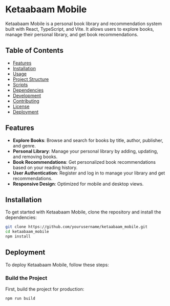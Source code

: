 # Ketaabaam Mobile

Ketaabaam Mobile is a personal book library and recommendation system built with React, TypeScript, and Vite. It allows users to explore books, manage their personal library, and get book recommendations.

## Table of Contents

- [Features](#features)
- [Installation](#installation)
- [Usage](#usage)
- [Project Structure](#project-structure)
- [Scripts](#scripts)
- [Dependencies](#dependencies)
- [Development](#development)
- [Contributing](#contributing)
- [License](#license)
- [Deployment](#deployment)

## Features

- **Explore Books**: Browse and search for books by title, author, publisher, and genre.
- **Personal Library**: Manage your personal library by adding, updating, and removing books.
- **Book Recommendations**: Get personalized book recommendations based on your reading history.
- **User Authentication**: Register and log in to manage your library and get recommendations.
- **Responsive Design**: Optimized for mobile and desktop views.

## Installation

To get started with Ketaabaam Mobile, clone the repository and install the dependencies:

```sh
git clone https://github.com/yourusername/ketaabaam_mobile.git
cd ketaabaam_mobile
npm install
```

## Deployment

To deploy Ketaabaam Mobile, follow these steps:

### Build the Project

First, build the project for production:

```sh
npm run build
```